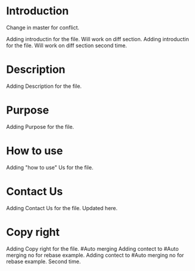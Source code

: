 # Introduction
Change in master for conflict.

Adding introductin for the file. Will work on diff section.
Adding introductin for the file. Will work on diff section second time.


# Description
Adding Description for the file.

# Purpose
Adding Purpose for the file.

# How to use
Adding "how to use" Us for the file.

# Contact Us
Adding Contact Us for the file. Updated here.

# Copy right
Adding Copy right for the file. 
#Auto merging
Adding contect to #Auto merging no for rebase example.
Adding contect to #Auto merging no for rebase example. Second time.